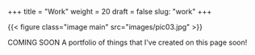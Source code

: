 +++
title = "Work"
weight = 20
draft = false
slug: "work"
+++

{{< figure class="image main" src="images/pic03.jpg" >}}

COMING SOON
A portfolio of things that I've created on this page soon!
